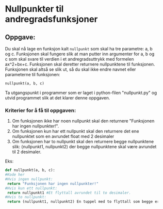 # Nullpunkter til andregradsfunksjoner
## Oppgave:
Du skal nå lage en funksjon kalt ```nullpunkt``` som skal ha tre parametre: a, b og c.
Funksjonen skal fungere slik at man putter inn argumenter for a, b og c som skal svare til verdien i et andregradsuttrykk med formelen ax^2+bx+c.
Funksjonen skal deretter returnere nullpunktene til funksjonen.
Funksjonen skal altså se slik ut, så du skal ikke endre navnet eller parameterne til funksjonen:
```Python
nullpunkt(a, b, c)
```

Ta utgangspunkt i programmer som er laget i python-filen "nullpunkt.py" og utvid programmet slik at det klarer denne oppgaven.

### Kriterier for å få til oppgaven:
1. Om funksjonen ikke har noen nullpunkt skal den returnere "Funksjonen har ingen nullpunkter!".
2. Om funksjonen kun har ett nullpunkt skal den returnere det ene nullpunktet som en avrundet float med 2 desimaler
3. Om funksjonen har to nullpunkt skal den returnere begge nullpunktene slik: (nullpunkt1, nullpunkt2) der begge nullpunktene skal være avrundet til 2 desimaler.

Eks:
   ```Python
def nullpunkt(a, b, c):
  #Kode her
  #Hvis ingen nullpunkt:
    return "Funksjonen har ingen nullpunkter!"
  #Hvis kun ett nullpunkt:
    return nullpunkt1 #Et flyttall avrundet til to desimaler.
  #Hvis to nullpunkt:
    return (nullpunkt1, nullpunkt2) En tuppel med to flyttall som begge er avrundet til to desimaler.
   ```

